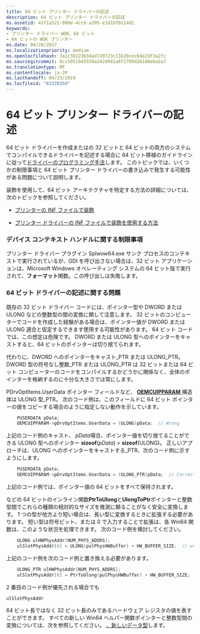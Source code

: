 ```yaml
---
title: 64 ビット プリンター ドライバーの記述
description: 64 ビット プリンター ドライバーの記述
ms.assetid: 41f1a521-980e-4ccd-a395-e1d1bf0114d1
keywords:
- プリンター ドライバー WDK、64 ビット
- 64 ビットの WDK プリンター
ms.date: 04/20/2017
ms.localizationpriority: medium
ms.openlocfilehash: 3a1c36223634ad720723c11b20cecbde29f3a2fc
ms.sourcegitcommit: 0cc5051945559a242d941a6f2799d161d8eba2a7
ms.translationtype: MT
ms.contentlocale: ja-JP
ms.lasthandoff: 04/23/2019
ms.locfileid: "63370359"
---
```

# <a name="writing-64-bit-printer-drivers"></a>64 ビット プリンター ドライバーの記述


64 ビット ドライバーを作成またはの 32 ビットと 64 ビットの両方のシステムでコンパイルできるドライバーを記述する場合に 64 ビット移植のガイドラインに従って[ドライバーのプログラミング手法](https://msdn.microsoft.com/library/windows/hardware/ff554452)します。 このトピックでは、いくつかの制限事項と 64 ビット プリンター ドライバーの書き込みで発生する可能性がある問題について説明します。

装飾を使用して、64 ビット アーキテクチャを特定する方法の詳細については、次のトピックを参照してください。

-   [プリンターの INF ファイルで装飾](decorations-in-printer-inf-files.md)

-   [プリンター ドライバーの INF ファイルで装飾を使用する方法](how-to-use-decorations-in-inf-files-for-printer-drivers.md)

### <a name="limitations-on-device-context-handles"></a>デバイス コンテキスト ハンドルに関する制限事項

プリンター ドライバー プラグイン Splwow64.exe サンク プロセスのコンテキストで実行されているが、GDI を呼び出さない場合は、32 ビット アプリケーションは、Microsoft Windows オペレーティング システムの 64 ビット版で実行されて、**フォーマット**関数。この呼び出しは失敗します。

### <a name="problems-with-writing-64-bit-drivers"></a>64 ビット ドライバーの記述に関する問題

既存の 32 ビット ドライバー コードには、ポインター型や DWORD または ULONG などの整数型の間の変換に関して注意します。 32 ビットのコンピューターでコードを作成した経験がある場合は、ポインター値が DWORD または ULONG 適合と仮定するできます使用する可能性があります。 64 ビット コードでは、この想定は危険です。 DWORD または ULONG 型へのポインターをキャストすると、64 ビットのポインターは切り捨てられます。

代わりに、DWORD へのポインターをキャスト\_PTR または ULONG\_PTR。 DWORD 型の符号なし整数\_PTR または ULONG\_PTR は 32 ビットまたは 64 ビット コンピューターのコードをコンパイルするかどうかに関係なく、全体のポインターを格納するのに十分な大きさでは常にします。

PDrvOptItems.UserData ポインター フィールドなど、 [ **OEMCUIPPARAM** ](https://msdn.microsoft.com/library/windows/hardware/ff557653)構造体は ULONG 型\_PTR。 次のコード例は、このフィールドに 64 ビット ポインターの値をコピーする場合のように指定しない動作を示しています。

```cpp
    PUSERDATA pData;
    OEMCUIPPARAM->pDrvOptItems.UserData = (ULONG)pData;  // Wrong
```

上記のコード例のキャスト、 *pData*場合、ポインター値を切り捨てることができる ULONG 型へのポインター **sizeof**(*pData*) &gt; **sizeof**(ULONG)。 正しいアプローチは、ULONG へのポインターをキャストする\_PTR、次のコード例に示すようにします。

```cpp
    PUSERDATA pData;
    OEMCUIPPARAM->pDrvOptItems.UserData = (ULONG_PTR)pData;  // Correct
```

上記のコード例では、ポインター値の 64 ビットをすべて保持されます。

などの 64 ビットのインライン関数**PtrToUlong**と**UlongToPtr**ポインターと整数型間でこれらの種類の相対的なサイズを推測に頼ることがなく安全に変換します。 1 つの型が他方より短い場合は、長い型に変換するときに拡張する必要があります。 短い型は符号ビット、または 0 で入力することで拡張は、各 Win64 関数は、このような状況を処理できます。 次のコード例を検討してください。

```cpp
    ULONG ulHWPhysAddr[NUM_PHYS_ADDRS];
    ulSlotPhysAddr[0] = ULONG(pulPhysHWBuffer) + HW_BUFFER_SIZE;  // wrong
```

上記のコード例を次のコード例と置き換える必要があります。

```cpp
    ULONG_PTR ulHWPhysAddr[NUM_PHYS_ADDRS];
    ulSlotPhysAddr[0] = PtrToUlong(pulPhysHWBuffer) + HW_BUFFER_SIZE;  // correct
```

2 番目のコード例が優先される場合でも

```cpp
ulSlotPhysAddr
```

64 ビット長ではなく 32 ビット長のみであるハードウェア レジスタの値を表すことができます。 すべての新しい Win64 ヘルパー関数ポインターと整数型間の変換については、次を参照してください。 [、新しいデータ型](https://msdn.microsoft.com/library/windows/hardware/ff564619)します。
 

 




